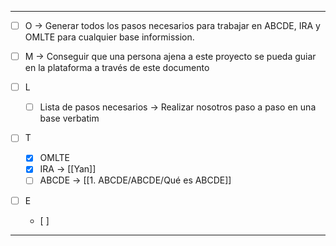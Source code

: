 
- - -

- [ ] O -> Generar todos los pasos necesarios para trabajar en ABCDE, IRA y OMLTE para cualquier base informission.

- [ ] M -> Conseguir que una persona ajena a este proyecto se pueda guiar en la plataforma a través de este documento

- [ ] L
	- [ ] Lista de pasos necesarios -> Realizar nosotros paso a paso en una base verbatim

- [ ] T
	- [x] OMLTE
	- [x] IRA -> [[Yan]]
	- [ ] ABCDE -> [[1. ABCDE/ABCDE/Qué es ABCDE]]
- [ ] E
	- [ ] 
- - -